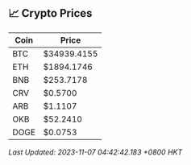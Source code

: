 ## 📈 Crypto Prices

| Coin | Price |
| ---- | ----- |
| BTC | $34939.4155 |
| ETH | $1894.1746 |
| BNB | $253.7178 |
| CRV | $0.5700 |
| ARB | $1.1107 |
| OKB | $52.2410 |
| DOGE | $0.0753 |

_Last Updated: 2023-11-07 04:42:42.183 +0800 HKT_